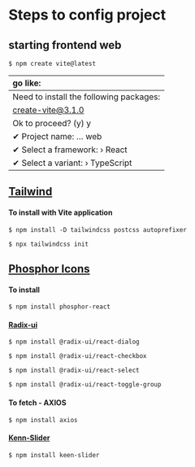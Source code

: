 # Steps to config project

## starting frontend web
```
$ npm create vite@latest
```
| go like:
| :---
|  Need to install the following packages:
|  create-vite@3.1.0
|  Ok to proceed? (y) y
|  ✔ Project name: … web
|  ✔ Select a framework: › React
|  ✔ Select a variant: › TypeScript


## [Tailwind](https://tailwindcss.com/docs/installation/using-postcss)

#### To install with Vite application
```
$ npm install -D tailwindcss postcss autoprefixer
```
```
$ npx tailwindcss init
```

## [Phosphor Icons](https://phosphoricons.com/)

#### To install
```
$ npm install phosphor-react
```

#### [Radix-ui](https://www.radix-ui.com/docs/primitives/components/dialog)
```
$ npm install @radix-ui/react-dialog
```
```
$ npm install @radix-ui/react-checkbox
```
```
$ npm install @radix-ui/react-select
```
```
$ npm install @radix-ui/react-toggle-group
```

#### To fetch - AXIOS
```
$ npm install axios
```

#### [Kenn-Slider](https://keen-slider.io/)
```
$ npm install keen-slider
```


